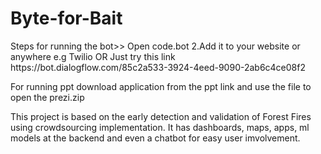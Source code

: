 # Byte-for-Bait
<Bot-dialogflow>
Steps for running the bot>>
Open code.bot 2.Add it to your website or anywhere e.g Twilio
OR Just try this link https://bot.dialogflow.com/85c2a533-3924-4eed-9090-2ab6c4ce08f2

For running ppt download application from the ppt link and use the file to open the prezi.zip

This project is based on the early detection and validation of Forest Fires using crowdsourcing implementation.
It has dashboards, maps, apps, ml models at the backend and even a chatbot for easy user imvolvement.
